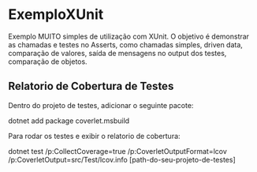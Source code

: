 # ExemploXUnit

Exemplo MUITO simples de utilização com XUnit. O objetivo é demonstrar as chamadas e testes no Asserts, como chamadas simples, 
driven data, comparação de valores, saída de mensagens no output dos testes, comparação de objetos.

## Relatorio de Cobertura de Testes

Dentro do projeto de testes, adicionar o seguinte pacote:

dotnet add package coverlet.msbuild

Para rodar os testes e exibir o relatorio de cobertura:

dotnet test /p:CollectCoverage=true /p:CoverletOutputFormat=lcov /p:CoverletOutput=src/Test/lcov.info [path-do-seu-projeto-de-testes]
